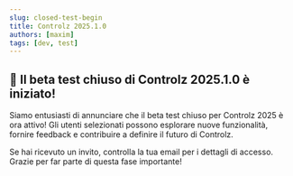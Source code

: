 ```yaml
---
slug: closed-test-begin
title: Controlz 2025.1.0
authors: [maxim]
tags: [dev, test]
---
```


## 🚀 Il beta test chiuso di Controlz 2025.1.0 è iniziato!

Siamo entusiasti di annunciare che il beta test chiuso per Controlz 2025 è ora attivo! Gli utenti selezionati possono esplorare nuove funzionalità, fornire feedback e contribuire a definire il futuro di Controlz.

<!-- truncate -->

Se hai ricevuto un invito, controlla la tua email per i dettagli di accesso.  
Grazie per far parte di questa fase importante!